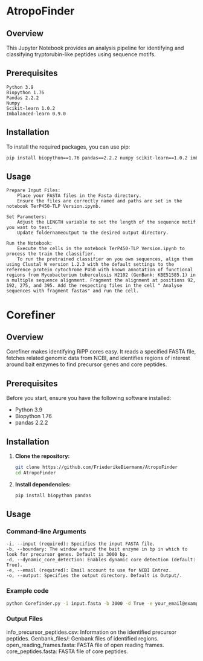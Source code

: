 # AtropoFinder
## Overview

This Jupyter Notebook provides an analysis pipeline for identifying and classifying tryptorubin-like peptides using sequence motifs.
## Prerequisites

    Python 3.9
    Biopython 1.76
    Pandas 2.2.2
    Numpy
    Scikit-learn 1.0.2
    Imbalanced-learn 0.9.0

## Installation

To install the required packages, you can use pip:
   ```bash
   pip install biopython==1.76 pandas==2.2.2 numpy scikit-learn==1.0.2 imbalanced-learn==0.9.0

   ```
## Usage

    Prepare Input Files:
        Place your FASTA files in the Fasta directory.
        Ensure the files are correctly named and paths are set in the notebook TerP450-TLP Version.ipynb.

    Set Parameters:
        Adjust the LENGTH variable to set the length of the sequence motif you want to test.
        Update foldernameoutput to the desired output directory.

    Run the Notebook:
        Execute the cells in the notebook TerP450-TLP Version.ipynb to process the train the classifier.
        To run the pretrained classifier on you own sequences, align them using Clustal W version 1.2.3 with the default settings to the reference protein cytochrome P450 with known annotation of functional regions from Mycobacterium tuberculosis H2102 (GenBank: KBE51585.1) in a multiple sequence alignment. Fragment the alignment at positions 92, 192, 275, and 395. Add the respecting files in the cell " Analyse sequences with fragment fastas" and run the cell.
# Corefiner

## Overview
Corefiner makes identifying RiPP cores easy. It reads a specified FASTA file, fetches related genomic data from NCBI, and identifies regions of interest around bait enzymes to find precursor genes and core peptides.

## Prerequisites
Before you start, ensure you have the following software installed:
- Python 3.9
- Biopython 1.76
- pandas 2.2.2

## Installation

1. **Clone the repository:**
   ```bash
   git clone https://github.com/FriederikeBiermann/AtropoFinder
   cd AtropoFinder
2. **Install dependencies:**
   ```bash
   pip install biopython pandas
## Usage
### Command-line Arguments
    -i, --input (required): Specifies the input FASTA file.
    -b, --boundary: The window around the bait enzyme in bp in which to look for precursor genes. Default is 3000 bp.
    -d, --dynamic_core_detection: Enables dynamic core detection (default: True).
    -e, --email (required): Email account to use for NCBI Entrez.
    -o, --output: Specifies the output directory. Default is Output/.
### Example code
  ```bash
  python Corefinder.py -i input.fasta -b 3000 -d True -e your_email@example.com -o Output/
```
### Output Files
  info_precursor_peptides.csv: Information on the identified precursor peptides.
  Genbank_files/: Genbank files of identified regions.
  open_reading_frames.fasta: FASTA file of open reading frames.
  core_peptides.fasta: FASTA file of core peptides.
